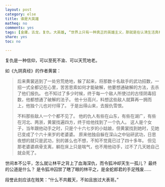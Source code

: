 ```yaml
---
layout: post 
category: else
title: 谁是大英雄
matheq: no
comments: yes
tags: [金庸，古龙，复仇，大英雄, “世界上只有一种真正的英雄主义，那就是在认清生活真相之后依然热爱生活。”]
share: yes
toc: no

---
```


复仇是一种信仰，可以至死不渝、可以天荒地老。

如《九阴真经》的作者黄裳：

> 后来黄裳逃到了一处穷荒绝地，躲了起来，将那数十名敌手的武功招数，一招一式全都记在心里，苦苦思索如何才能破解，他要想通破解的方法，去杀了他们报仇。
> 也不知过了多少时候，终于每一个敌人所使过的古怪阴毒招数，他都想通了破解的法子。
> 他十分高兴，料想这些敌人就算再一拥而上，他独个儿也对付得了。
> 于是出得山来，去报仇雪恨。
> 
> 不料那些敌人一个个都不见了。
> 他的仇人有些在山东，有些在湖广，有些在河北、两浙，黄裳找遍四方，终于给他找到了一个仇人。
> 这人是个女子，当年跟他动手之时，只是个十六七岁的小姑娘，但黄裳找到她时，见她已变成了个六十来岁的老婆婆。
> 原来他独自躲在深山之中钻研武功，日思夜想的就只是武功，别的甚么也不想，不知不觉竟已过了四十多年。 
> 但见那老婆婆病骨支离，躺在床上只是喘气，也不用他动手，过不了几天她自己就会死了。

世间本不公平，怎么就让林平之背上了血海深仇，而令狐冲却天生一孤儿？
最终的公道是什么？
是令狐冲囚禁了瞎了眼的林平之，是金蛇郎君的手足残废……

段誉此刻应该在贱笑：“什么不共戴天，不如且放过大表哥。”
